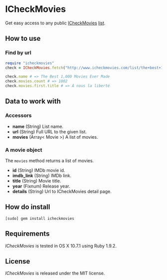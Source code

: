 # ICheckMovies

Get easy access to any public [ICheckMovies](http://www.icheckmovies.com/) [list](http://www.icheckmovies.com/list/the+best+1000+movies+ever+made/).

## How to use

### Find by url

``` ruby
require "icheckmovies"
check = ICheckMovies.fetch("http://www.icheckmovies.com/list/the+best+1000+movies+ever+made/")

check.name # => The Best 1,000 Movies Ever Made
check.movies.count # => 1002
check.movies.first.title # => À nous la liberté
```

## Data to work with

### Accessors
 
- **name** (String) List name.
- **url** (String) Full URL to the given list.
- **movies** (Array< Movie >) A list of movies.

### A movie object

The `movies` method returns a list of movies.
 
- **id** (String) IMDb movie id.
- **imdb_link** (String) IMDb link.
- **title** (String) Movie title.
- **year** (Fixnum) Release year.
- **details** (String) Url to ICheckMovies detail page.
 
## How do install

    [sudo] gem install icheckmovies

## Requirements

*ICheckMovies* is tested in OS X 10.7.1 using Ruby 1.9.2.

## License

*ICheckMovies* is released under the MIT license.